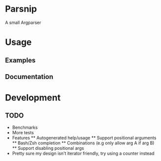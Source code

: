 # Parsnip

A small Argparser

# Usage

## Examples

## Documentation

# Development

## TODO

* Benchmarks
* More tests
* Features
** Autogenerated help/usage
** Support positional arguments
** Bash/Zsh completion
** Combinations (e.g only allow arg A if arg B)
** Support disabling positional args
* Pretty sure my design isn't iterator friendly, try using a counter instead